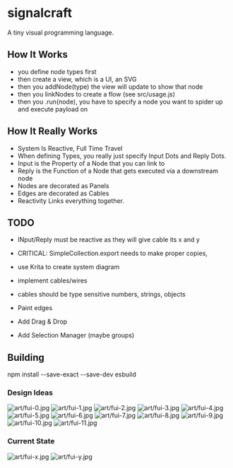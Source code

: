 # signalcraft
A tiny visual programming language.
 
## How It Works

- you define node types first
- then create a view, which is a UI, an SVG
- then you addNode(type) the view will update to show that node
- then you linkNodes to create a flow (see src/usage.js)
- then you .run(node), you have to specify a node you want to spider up and execute payload on

## How It Really Works

- System Is Reactive, Full Time Travel
- When defining Types, you really just specify Input Dots and Reply Dots.
- Input is the Property of a Node that you can link to
- Reply is the Function of a Node that gets executed via a downstream node
- Nodes are decorated as Panels
- Edges are decorated as Cables
- Reactivity Links everything together.

## TODO

- INput/Reply must be reactive as they will give cable its x and y
- CRITICAL: SimpleCollection.export needs to make proper copies,

- use Krita to create system diagram
- implement cables/wires
- cables should be type sensitive numbers, strings, objects
- Paint edges
- Add Drag & Drop
- Add Selection Manager (maybe groups)

## Building
npm install --save-exact --save-dev esbuild

### Design Ideas

![art/fui-0.jpg](art/fui-0.jpg)
![art/fui-1.jpg](art/fui-1.jpg)
![art/fui-2.jpg](art/fui-2.jpg)
![art/fui-3.jpg](art/fui-3.jpg)
![art/fui-4.jpg](art/fui-4.jpg)
![art/fui-5.jpg](art/fui-5.jpg)
![art/fui-6.jpg](art/fui-6.jpg)
![art/fui-7.jpg](art/fui-7.jpg)
![art/fui-8.jpg](art/fui-8.jpg)
![art/fui-9.jpg](art/fui-9.jpg)
![art/fui-10.jpg](art/fui-10.jpg)
![art/fui-11.jpg](art/fui-11.jpg)

### Current State
![art/fui-x.jpg](art/fui-x.jpg)
![art/fui-y.jpg](art/fui-y.jpg)
